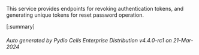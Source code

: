 






This service provides endpoints for revoking authentication tokens, and generating unique tokens for reset password operation.

[:summary]

###### Auto generated by Pydio Cells Enterprise Distribution v4.4.0-rc1 on 21-Mar-2024
